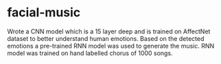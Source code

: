 # facial-music
Wrote a CNN model which is a 15 layer deep and is trained on AffectNet dataset to better understand human emotions.
Based on the detected emotions a pre-trained RNN model was used to generate the music. RNN model was trained on hand labelled chorus of 1000 songs.

